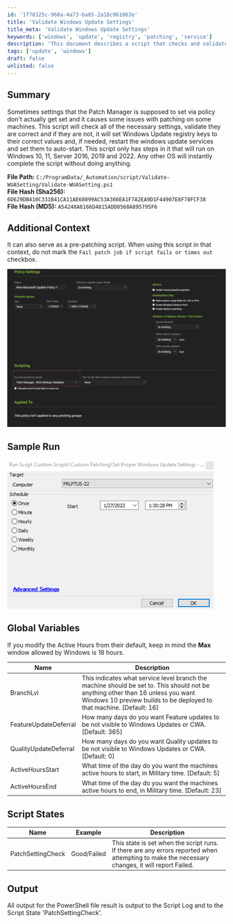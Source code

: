 ```yaml
---
id: '1f78325c-968a-4a73-ba85-2a18c061063e'
title: 'Validate Windows Update Settings'
title_meta: 'Validate Windows Update Settings'
keywords: ['windows', 'update', 'registry', 'patching', 'service']
description: 'This document describes a script that checks and validates Windows Update settings on Windows 10, 11, and Server 2016, 2019, and 2022. It ensures that the necessary registry keys are set correctly and can restart the Windows Update services if needed. It also provides guidance on using the script as a pre-patching tool.'
tags: ['update', 'windows']
draft: false
unlisted: false
---
```

## Summary

Sometimes settings that the Patch Manager is supposed to set via policy don't actually get set and it causes some issues with patching on some machines. This script will check all of the necessary settings, validate they are correct and if they are not, it will set Windows Update registry keys to their correct values and, if needed, restart the windows update services and set them to auto-start. This script only has steps in it that will run on Windows 10, 11, Server 2016, 2019 and 2022. Any other OS will instantly complete the script without doing anything.

**File Path:** `C:/ProgramData/_Automation/script/Validate-WUASetting/Validate-WUASetting.ps1`  
**File Hash (Sha256):** `6D629DB410C331B41CA11AE68099AC53A366EA1F7A2EA9D1F44907E8F78FCF38`  
**File Hash (MD5):** `A54248A8166D4815ADD0568A895795F6`

## Additional Context

It can also serve as a pre-patching script. When using this script in that context, do not mark the `Fail patch job if script fails or times out` checkbox.

![Additional Context Image](../../../static/img/Patch-Manager---WUA-Settings-Validation/image_1.png)

## Sample Run

![Sample Run Image](../../../static/img/Patch-Manager---WUA-Settings-Validation/image_2.png)

## Global Variables

If you modify the Active Hours from their default, keep in mind the **Max** window allowed by Windows is 18 hours.

| Name                   | Description                                                                                                                                                           |
|------------------------|-----------------------------------------------------------------------------------------------------------------------------------------------------------------------|
| BranchLvl              | This indicates what service level branch the machine should be set to. This should not be anything other than 16 unless you want Windows 10 preview builds to be deployed to that machine. [Default: 16] |
| FeatureUpdateDeferral  | How many days do you want Feature updates to be not visible to Windows Updates or CWA. [Default: 365]                                                                |
| QualityUpdateDeferral  | How many days do you want Quality updates to be not visible to Windows Updates or CWA. [Default: 0]                                                                  |
| ActiveHoursStart       | What time of the day do you want the machines active hours to start, in Military time. [Default: 5]                                                                  |
| ActiveHoursEnd         | What time of the day do you want the machines active hours to end, in Military time. [Default: 23]                                                                   |

## Script States

| Name                | Example      | Description                                                                                                                                                       |
|---------------------|--------------|-------------------------------------------------------------------------------------------------------------------------------------------------------------------|
| PatchSettingCheck    | Good/Failed  | This state is set when the script runs. If there are any errors reported when attempting to make the necessary changes, it will report Failed.                 |

## Output

All output for the PowerShell file result is output to the Script Log and to the Script State 'PatchSettingCheck'.












